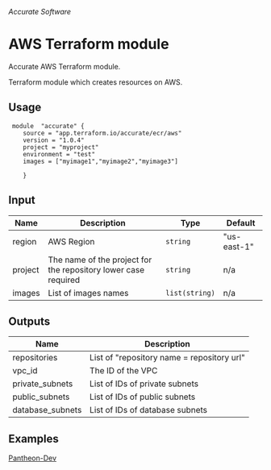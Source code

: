 
*Accurate Software*

# AWS Terraform module

Accurate AWS Terraform module.

Terraform module which creates resources on AWS.

## Usage

     module  "accurate" {    
        source = "app.terraform.io/accurate/ecr/aws"    
        version = "1.0.4"    
        project = "myproject"
        environment = "test"   
        images = ["myimage1","myimage2","myimage3"]

        }

## Input
|  Name|Description   | Type | Default
|--|--|--|--|
|  region | AWS Region | `string`| "us-east-1" |
|  project| The name of the project for the repository lower case required | `string`| n/a |
|  images| List of images names | `list(string)`| n/a |

## Outputs

|Name|Description  |
|--|--|
|repositories  | List of "repository name = repository url"  |
|vpc_id  | The ID of the VPC  |
|private_subnets  | List of IDs of private subnets  |
|public_subnets  | List of IDs of public subnets  |
|database_subnets  | List of IDs of database subnets  |

## Examples
[Pantheon-Dev](https://git.acclabs.com.br/gitlab/acc/aplicacao-modelo-aws/src/tree/master/terraform/dev)